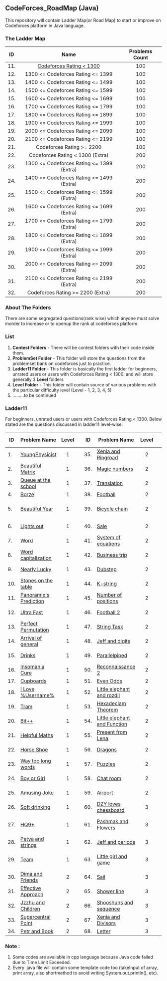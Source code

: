 ## CodeForces_RoadMap (Java)
This repository will contain Ladder Map(or Road Map) to start or improve on Codeforces platform in Java language.

### The Ladder Map 

<center>
  
| ID  |  Name                                       |   Problems Count  |
|:---:|:-------------------------------------------:|:-----------------:|
| 11. |  [Codeforces Rating < 1300](#Ladder11)	    |100          |            
| 12. |  1300 <= Codeforces Rating <= 1399          |      100          |
| 13. |  1400 <= Codeforces Rating <= 1499          |      100          |
| 14. |  1500 <= Codeforces Rating <= 1599          |      100          |
| 15. |  1600 <= Codeforces Rating <= 1699          |      100          |
| 16. |  1700 <= Codeforces Rating <= 1799          |      100          |
| 17. |  1800 <= Codeforces Rating <= 1899          |      100          |
| 18. |  1900 <= Codeforces Rating <= 1999          |      100          |
| 19. |  2000 <= Codeforces Rating <= 2099          |      100          |
| 20. |  2100 <= Codeforces Rating <= 2199          |      100          |
| 21. |  Codeforces Rating >= 2200                  |      100          |
| 22. |  Codeforces Rating < 1300 (Extra)           |      200          |
| 23. |  1300 <= Codeforces Rating <= 1399 (Extra)  |      200          |
| 24. |  1400 <= Codeforces Rating <= 1499 (Extra)  |      200          |
| 25. |  1500 <= Codeforces Rating <= 1599 (Extra)  |      200          |
| 26. |  1600 <= Codeforces Rating <= 1699 (Extra)  |      200          |
| 27. |  1700 <= Codeforces Rating <= 1799 (Extra)  |      200          |
| 28. |  1800 <= Codeforces Rating <= 1899 (Extra)  |      200          |
| 29. |  1900 <= Codeforces Rating <= 1999 (Extra)  |      200          |
| 30. |  2000 <= Codeforces Rating <= 2099 (Extra)  |      200          |
| 31. |  2100 <= Codeforces Rating <= 2199 (Extra)  |      200          |
| 32. |  Codeforces Rating >= 2200 (Extra)          |      200          |

</center>

### About The Folders
There are some segregated questions(rank wise) which anyone must solve inorder to increase or to openup the rank at codeforces platform.

### List 
1. __Contest Folders__ - There will be contest folders with their code inside them.
2. __ProblemSet Folder__ - This folder will store the questions from the problemset bank on codeforces just to practice.
3. __Ladder11 Folder__ - This folder is basically the first ladder for beginners, unrated users or users with Codeforces Rating < 1300. and will store generally 3 __Level__ folders
4. __Level Folder__ - This folder will contain source of various problems with the particular difficulty level (Level - 1, 2, 3, 4, 5)
5. .........to be continued

### Ladder11 
For beginners, unrated users or users with Codeforces Rating < 1300. Below stated are the questions discussed in ladder11 level-wise.

|  ID | Problem Name   |  Level |  | ID | Problem Name | Level | | ID | Problem Name | Level
|---|:--|:-:|---|---|---|:-:|---|---|---|:-:|
|  1. | <a href="http://codeforces.com/problemset/problem/69/A" target="_blank" rel="noopener noreferrer">YoungPhysicist</a>  |  1 | | 35. | <a href="http://codeforces.com/problemset/problem/339/B">Xenia and Ringroad</a> | 2 | |  69. | <a href="http://codeforces.com/problemset/problem/433/A">Kitahara Gift</a> | 3 |
|  2. | <a href="http://codeforces.com/problemset/problem/263/A">Beautiful Matrix</a>  | 1  | | 36. | <a href="http://codeforces.com/problemset/problem/320/A">Magic numbers</a> | 2 | |  70. | <a href="http://codeforces.com/problemset/problem/186/A">Comparing strings</a> | 3 |
|  3. | <a href="http://codeforces.com/problemset/problem/266/B">Queue at the school</a>  |  1 | | 37. | <a href="http://codeforces.com/problemset/problem/41/A">Translation</a> | 2 | |  71. | <a href="http://codeforces.com/problemset/problem/327/B">Hungry Sequence</a> | 3 |
| 4.  |  <a href="http://codeforces.com/problemset/problem/32/B">Borze</a> | 1  |  | 38. | <a href="http://codeforces.com/problemset/problem/43/A">Football</a> | 2 | |  72. | <a href="http://codeforces.com/problemset/problem/242/B">Big segment</a> | 3 |
|  5. | <a href="http://codeforces.com/problemset/problem/271/A">Beautiful Year</a>  |  1 | | 39. | <a href="http://codeforces.com/problemset/problem/215/A">Bicycle chain</a> | 2 | |  73. | <a href="http://codeforces.com/problemset/problem/258/A">Little elephant and bits</a> | 3 |
|  6. | <a href="http://codeforces.com/problemset/problem/275/A">Lights out</a>  |  1 |  | 40. | <a href="http://codeforces.com/problemset/problem/34/B">Sale</a> | 2 | |  74. | <a href="http://codeforces.com/problemset/problem/296/A">Yaroslav permutations</a> | 3 |
|  7. | <a href="http://codeforces.com/problemset/problem/59/A"> Word</a>  |  1 |  | 41. | <a href="http://codeforces.com/problemset/problem/214/A">System of equations</a> | 2 | |  75. | <a href="http://codeforces.com/problemset/problem/363/B">Fence</a> | 3 |
|  8. | <a href="http://codeforces.com/problemset/problem/281/A">Word capitalization</a>  | 1  | | 42. | <a href="http://codeforces.com/problemset/problem/149/A">Business trip</a> | 2 | |  76. | <a href="http://codeforces.com/problemset/problem/350/A">TL</a> | 3 |
|   9.| <a href="http://codeforces.com/problemset/problem/110/A">Nearly Lucky</a>  |  1 |  | 43. | <a href="http://codeforces.com/problemset/problem/208/A">Dubstep</a> | 2 | |  77. | <a href="http://codeforces.com/problemset/problem/246/B">Increase and Decrease</a> | 3 |
|   10.| <a href="http://codeforces.com/problemset/problem/266/A">Stones on the table</a>  | 1  | | 44. | <a href="http://codeforces.com/problemset/problem/219/A">K-string</a> | 2 | |  78. | <a href="http://codeforces.com/problemset/problem/239/A">Two bags of potatoes</a> | 3 |
| 11. | <a href="http://codeforces.com/problemset/problem/80/A"> Panoramix's Prediction</a> | 1 |  | 45. | <a href="http://codeforces.com/problemset/problem/124/A">Number of positions</a> | 2 | |  79. | <a href="http://codeforces.com/problemset/problem/160/B">Unlucky ticket</a> | 3 |
| 12. | <a href="http://codeforces.com/problemset/problem/61/A">Ultra Fast</a> | 1 | | 46. | <a href="http://codeforces.com/problemset/problem/96/A">Football 2</a> | 2 | |  80. | <a href="http://codeforces.com/problemset/problem/253/A">Boys and girls</a> | 3 |
| 13. | <a href="http://codeforces.com/problemset/problem/233/A">Perfect Permutation</a> | 1 | | 47. | <a href="http://codeforces.com/problemset/problem/118/A">String Task</a> | 2 | |  81. | <a href="http://codeforces.com/problemset/problem/236/B">Easy number challenge</a> | 3 |
| 14. | <a href="http://codeforces.com/problemset/problem/144/A">Arrival of general</a> | 1 | | 48. | <a href="http://codeforces.com/problemset/problem/352/A">Jeff and digits</a> | 2 | |  82. | <a href="http://codeforces.com/problemset/problem/304/A">Pythagoras theorem 2</a> | 3 |
| 15. | <a href="http://codeforces.com/problemset/problem/200/B">Drinks</a> | 1 | | 49. | <a href="http://codeforces.com/problemset/problem/224/A">Parallelpiped</a> | 2 | |  83. | <a href="http://codeforces.com/problemset/problem/254/A">Cards with numbers</a> | 3 |
| 16. | <a href="http://codeforces.com/problemset/problem/148/A">Insomania Cure</a> | 1 | | 50. | <a href="http://codeforces.com/problemset/problem/34/A">Reconnaissance 2</a> | 2 | |  84. | <a href="http://codeforces.com/problemset/problem/353/A">Domino</a> | 3 |
| 17. | <a href="http://codeforces.com/problemset/problem/248/A">Cupboards</a> | 1 | | 51. | <a href="http://codeforces.com/problemset/problem/318/A">Even Odds</a> | 2 | |  85. | <a href="http://codeforces.com/problemset/problem/349/A">Cinema line</a> | 3 |
| 18. | <a href="http://codeforces.com/problemset/problem/155/A">I Love \%Username\%</a> | 1 | | 52. | <a href="http://codeforces.com/problemset/problem/205/A">Little elephant and rozdil</a> | 2 | |  86. | <a href="http://codeforces.com/problemset/problem/166/A">Rank list</a> | 3 |
| 19. | <a href="http://codeforces.com/problemset/problem/116/A">Tram</a> | 1 | | 53. | <a href="http://codeforces.com/problemset/problem/199/A">Hexadeciam Theorem</a> | 2 | |  87. | <a href="http://codeforces.com/problemset/problem/189/A">Cut ribbon</a> | 3 |
| 20. | <a href="http://codeforces.com/problemset/problem/282/A">Bit++</a> | 1 | |  54. | <a href="http://codeforces.com/problemset/problem/221/A">Little elephant and Function</a> | 2 | |  88. | <a href="http://codeforces.com/problemset/problem/287/A">IQ test</a> | 3 |
| 21. | <a href="http://codeforces.com/problemset/problem/339/A">Helpful Maths</a> | 1 | |  55. | <a href="http://codeforces.com/problemset/problem/118/B">Present from Lena</a> | 2 | |  89. | <a href="http://codeforces.com/problemset/problem/285/C">Building permutation</a> | 3 |
| 22. | <a href="http://codeforces.com/problemset/problem/228/A">Horse Shoe</a> | 1 | |  56. | <a href="http://codeforces.com/problemset/problem/230/A">Dragons</a> | 2 | |  90. | <a href="http://codeforces.com/problemset/problem/433/B">Kuriyanama's stone</a> | 3 |
| 23. | <a href="http://codeforces.com/problemset/problem/71/A"> Way too long words</a> | 1 | |  57. | <a href="http://codeforces.com/problemset/problem/337/A">Puzzles</a> | 2 | | 91. | <a href="http://codeforces.com/problemset/problem/230/B">T-primes</a> | 3 |
| 24. | <a href="http://codeforces.com/problemset/problem/236/A">Boy or Girl</a> | 1 | |  58. | <a href="http://codeforces.com/problemset/problem/58/A">Chat room</a> | 2 | |  92. | <a href="http://codeforces.com/problemset/problem/368/B">Sereja and suffix</a> | 3 |
| 25. | <a href="http://codeforces.com/problemset/problem/141/A">Amusing Joke</a> | 1 | |  59. | <a href="http://codeforces.com/problemset/problem/218/B">Airport</a> | 2 | |  93. | <a href="http://codeforces.com/problemset/problem/327/A">Flipping game</a> | 3 |
| 26. | <a href="http://codeforces.com/problemset/problem/151/A">Soft drinking</a> | 1 | |  60. | <a href="http://codeforces.com/problemset/problem/445/A">DZY loves chessboard</a> | 3 | |  94. | <a href="http://codeforces.com/problemset/problem/237/A">Free Cash</a> | 3 |
| 27. | <a href="http://codeforces.com/problemset/problem/133/A">HQ9+</a> | 1 | |  61. | <a href="http://codeforces.com/problemset/problem/459/B">Pashmak and Flowers</a> | 3 | |  95. | <a href="http://codeforces.com/problemset/problem/289/B">Polo and the penguin matrix</a> | 3 |
| 28. | <a href="http://codeforces.com/problemset/problem/112/A">Petya and strings</a> | 1 | |  62. | <a href="http://codeforces.com/problemset/problem/352/B">Jeff and periods</a> | 3 | |  96. | <a href="http://codeforces.com/problemset/problem/450/B">Jzzhu and sequence</a> | 3 |
| 29. | <a href="http://codeforces.com/problemset/problem/231/A">Team</a> | 1 | |  63. | <a href="http://codeforces.com/problemset/problem/276/B">Little girl and game</a> | 3 | |  97. | <a href="http://codeforces.com/problemset/problem/462/B">Appleman and cardgame</a> | 3 |
| 30. | <a href="http://codeforces.com/problemset/problem/272/A">Dima and Friends</a> | 2 | |  64. | <a href="http://codeforces.com/problemset/problem/298/B">Sail</a> | 3 | |  98. | <a href="http://codeforces.com/problemset/problem/451/B">Sort the array</a> | 3 |
| 31. | <a href="http://codeforces.com/problemset/problem/227/B">Effective Approach</a> | 2 | |  65. | <a href="http://codeforces.com/problemset/problem/431/B">Shower line</a> | 3 | |  99. | <a href="http://codeforces.com/problemset/problem/315/A">Sereja and bottles</a> | 3 |
| 32. | <a href="http://codeforces.com/problemset/problem/450/A">Jzzhu and Children</a> | 2 | |  66. | <a href="http://codeforces.com/problemset/problem/222/A">Shooshuns and sequence</a> | 3 | |  100. | <a href="http://codeforces.com/problemset/problem/260/A">Adding digits</a> | 3 |
| 33. | <a href="http://codeforces.com/problemset/problem/165/A">Supercentral Point</a> | 2 | |  67. | <a href="http://codeforces.com/problemset/problem/342/A">Xenia and Divisors</a> | 3 |
| 34. | <a href="http://codeforces.com/problemset/problem/139/A">Petr and Book</a> | 2 | |  68. | <a href="http://codeforces.com/problemset/problem/43/B">Letter</a> | 3 |




### Note : 
1. Some codes are available in cpp language because Java code failed due to Time Limit Exceeded.
2. Every .java file will contain some template code too (takeInput of array, print array, also shortmethod to avoid writing System.out.println(), etc).


